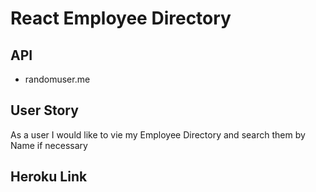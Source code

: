 # React Employee Directory

## API
- randomuser.me

## User Story
As a user I would like to vie my Employee Directory and search them by Name if necessary

## Heroku Link
